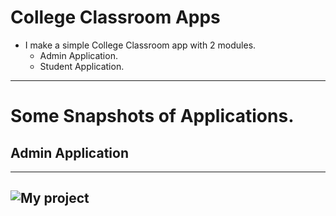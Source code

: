 # College Classroom Apps
- I make a simple College Classroom app with 2 modules.
  - Admin Application.
  - Student Application.
--------------------------------------------------------------------------------------------------------
# Some Snapshots of Applications.
## Admin Application
-----------------------------------------------------------------------------------------------------------------------
![My project](https://user-images.githubusercontent.com/71403848/219465252-3e5c18d0-03d0-4686-825c-885eab322351.png)
-----------------------------------------------------------------------------------------------------------------------  

